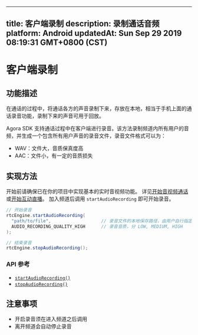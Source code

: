 
---
title: 客户端录制
description: 录制通话音频
platform: Android
updatedAt: Sun Sep 29 2019 08:19:31 GMT+0800 (CST)
---
# 客户端录制
## 功能描述

在通话的过程中，将通话各方的声音录制下来，存放在本地，相当于手机上面的通话录音功能，录制下来的声音可用于回放。

Agora SDK 支持通话过程中在客户端进行录音。该方法录制频道内所有用户的音频，并生成一个包含所有用户声音的录音文件，录音文件格式可以为：

- WAV：文件大，音质保真度高
- AAC：文件小，有一定的音质损失

## 实现方法

开始前请确保已在你的项目中实现基本的实时音视频功能。 详见[开始音视频通话](../../cn/Voice/start_call_android.md)或[开始互动直播](../../cn/Voice/start_live_android.md)。
加入频道后调用 `startAudioRecording` 即可开始录音。

```Java
// 开始录音
rtcEngine.startAudioRecording(
  "path/to/file",                   // 录音文件的本地保存路径，由用户自行指定，需精确到文件名及格式
  AUDIO_RECORDING_QUALITY_HIGH      // 录音音质，分 LOW, MEDIUM, HIGH
);

// 结束录音
rtcEngine.stopAudioRecording();
```

### API 参考

- [`startAudioRecording()`](https://docs.agora.io/cn/Voice/API%20Reference/java/classio_1_1agora_1_1rtc_1_1_rtc_engine.html#a44744695d723b7d18c704a57f828cddb)
- [`stopAudioRecording()`](https://docs.agora.io/cn/Voice/API%20Reference/java/classio_1_1agora_1_1rtc_1_1_rtc_engine.html#a2d751055a21611b3cf99fe39d24bb1a0)

## 注意事项

- 开启录音须在进入频道之后调用
- 离开频道会自动停止录音
